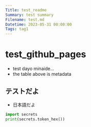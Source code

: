 ```yaml
---
Title: test_readme
Summary: test summary
Filename: test.md
Datetime: 2023-05-31 00:00:00
Tags: tag1
---
```

# test_github_pages

- test dayo minaide...
- the table above is metadata

## テストだよ
- 日本語だよ

```python
import secrets
print(secrets.token_hex())
```